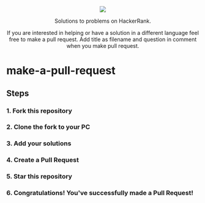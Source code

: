 <p align="center">
	<a href="https://www.hackerrank.com"><img src="https://cloud.githubusercontent.com/assets/19765741/25342064/d17a563c-28d8-11e7-83fc-763d4ab4820a.jpg" ></a>
</p>
<p align="center">
    Solutions to problems on HackerRank.
</p>

<p align="center">
	If you are interested in helping or have a solution in a different language feel free to make a pull request. Add title as filename and question in comment when you make pull request.
</p>


# make-a-pull-request


## Steps

### 1. Fork this repository
### 2. Clone the fork to your PC
### 3. Add your solutions
### 4. Create a Pull Request
### 5. Star this repository
### 6. Congratulations! You've successfully made a Pull Request!
